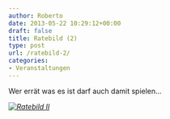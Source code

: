 ```yaml
---
author: Roberto
date: 2013-05-22 10:29:12+00:00
draft: false
title: Ratebild (2)
type: post
url: /ratebild-2/
categories:
- Veranstaltungen
---
```


Wer errät was es ist darf auch damit spielen...






_[![Ratebild II](/wp-content/uploads/2013/05/IMG_9015-300x225.jpg)
](/wp-content/uploads/2013/05/IMG_9015.jpg)_

